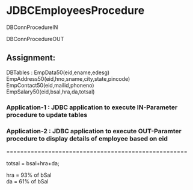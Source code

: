 # JDBCEmployeesProcedure
DBConnProcedureIN

DBConnProcedureOUT

## Assignment:

DBTables : EmpData50(eid,ename,edesg)<br>
EmpAddress50(eid,hno,sname,city,state,pincode)<br>
EmpContact50(eid,mailid,phoneno)<br>
EmpSalary50(eid,bsal,hra,da,totsal)<br>

### Application-1 : JDBC application to execute IN-Parameter procedure to update tables<br>
### Application-2 : JDBC application to execute OUT-Paramter procedure to display details of employee based on eid<br>
====================================================

totsal = bsal+hra+da;<br>

hra = 93% of bSal<br>
da = 61% of bSal

